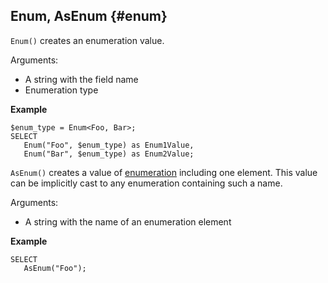 ## Enum, AsEnum {#enum}

`Enum()` creates an enumeration value.

Arguments:

* A string with the field name
* Enumeration type

**Example**
``` yql
$enum_type = Enum<Foo, Bar>;
SELECT
   Enum("Foo", $enum_type) as Enum1Value,
   Enum("Bar", $enum_type) as Enum2Value;
```

`AsEnum()` creates a value of [enumeration](../../../types/containers.md) including one element. This value can be implicitly cast to any enumeration containing such a name.

Arguments:

* A string with the name of an enumeration element

**Example**
``` yql
SELECT
   AsEnum("Foo");
```
